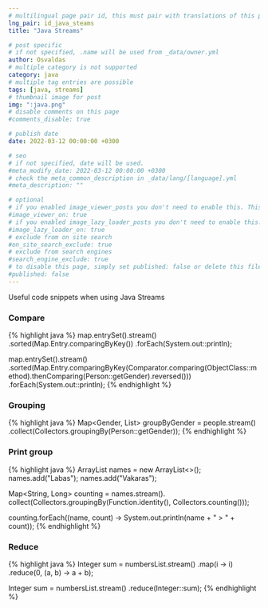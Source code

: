 ```yaml
---
# multilingual page pair id, this must pair with translations of this page. (This name must be unique)
lng_pair: id_java_steams
title: "Java Streams"

# post specific
# if not specified, .name will be used from _data/owner.yml
author: Osvaldas
# multiple category is not supported
category: java
# multiple tag entries are possible
tags: [java, streams]
# thumbnail image for post
img: ":java.png"
# disable comments on this page
#comments_disable: true

# publish date
date: 2022-03-12 00:00:00 +0300

# seo
# if not specified, date will be used.
#meta_modify_date: 2022-03-12 00:00:00 +0300
# check the meta_common_description in _data/lang/[language].yml
#meta_description: ""

# optional
# if you enabled image_viewer_posts you don't need to enable this. This is only if image_viewer_posts = false
#image_viewer_on: true
# if you enabled image_lazy_loader_posts you don't need to enable this. This is only if image_lazy_loader_posts = false
#image_lazy_loader_on: true
# exclude from on site search
#on_site_search_exclude: true
# exclude from search engines
#search_engine_exclude: true
# to disable this page, simply set published: false or delete this file
#published: false
---
```

<!-- outline-start -->

Useful code snippets when using Java Streams

<!-- outline-end -->

### Compare

{% highlight java %}
map.entrySet().stream()
    .sorted(Map.Entry.comparingByKey())
    .forEach(System.out::println);

map.entrySet().stream()
    .sorted(Map.Entry.comparingByKey(Comparator.comparing(ObjectClass::method).thenComparing(Person::getGender).reversed()))
    .forEach(System.out::println);
{% endhighlight %}

### Grouping

{% highlight java %}
Map<Gender, List<Person>> groupByGender = people.stream()
    .collect(Collectors.groupingBy(Person::getGender));
{% endhighlight %}

### Print group

{% highlight java %}
ArrayList<String> names = new ArrayList<>();
names.add("Labas");
names.add("Vakaras");

Map<String, Long> counting = names.stream().
    collect(Collectors.groupingBy(Function.identity(), Collectors.counting()));

counting.forEach((name, count) -> System.out.println(name + " > " + count));
{% endhighlight %}

### Reduce

{% highlight java %}
Integer sum = numbersList.stream()
    .map(i -> i)
    .reduce(0, (a, b) -> a + b);

Integer sum = numbersList.stream()
    .reduce(Integer::sum);
{% endhighlight %}

